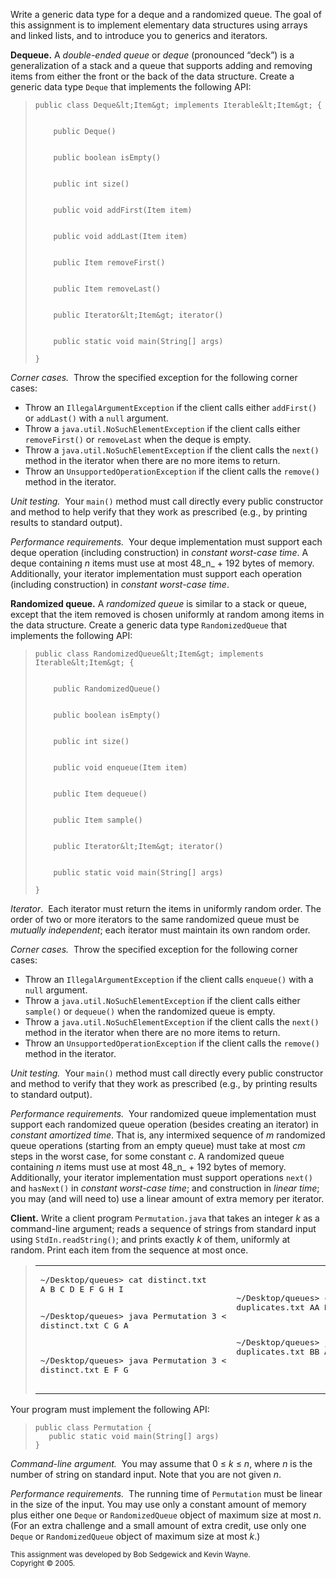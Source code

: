 Write a generic data type for a deque and a randomized queue. The goal of this assignment is to implement elementary data structures using arrays and linked lists, and to introduce you to generics and iterators.

**Dequeue.** A _double-ended queue_ or _deque_ (pronounced “deck”) is a generalization of a stack and a queue that supports adding and removing items from either the front or the back of the data structure. Create a generic data type `Deque` that implements the following API:

> ```
> public class Deque&lt;Item&gt; implements Iterable&lt;Item&gt; {
> 
>     
>     public Deque()
> 
>     
>     public boolean isEmpty()
> 
>     
>     public int size()
> 
>     
>     public void addFirst(Item item)
> 
>     
>     public void addLast(Item item)
> 
>     
>     public Item removeFirst()
> 
>     
>     public Item removeLast()
> 
>     
>     public Iterator&lt;Item&gt; iterator()
> 
>     
>     public static void main(String[] args)
> 
> }
> ```

_Corner cases._  Throw the specified exception for the following corner cases:

-   Throw an `IllegalArgumentException` if the client calls either `addFirst()` or `addLast()` with a `null` argument.
-   Throw a `java.util.NoSuchElementException` if the client calls either `removeFirst()` or `removeLast` when the deque is empty.
-   Throw a `java.util.NoSuchElementException` if the client calls the `next()` method in the iterator when there are no more items to return.
-   Throw an `UnsupportedOperationException` if the client calls the `remove()` method in the iterator.

_Unit testing._  Your `main()` method must call directly every public constructor and method to help verify that they work as prescribed (e.g., by printing results to standard output).

_Performance requirements._  Your deque implementation must support each deque operation (including construction) in _constant worst-case time_. A deque containing _n_ items must use at most 48_n_ + 192 bytes of memory. Additionally, your iterator implementation must support each operation (including construction) in _constant worst-case time_.

**Randomized queue.** A _randomized queue_ is similar to a stack or queue, except that the item removed is chosen uniformly at random among items in the data structure. Create a generic data type `RandomizedQueue` that implements the following API:

> ```
> public class RandomizedQueue&lt;Item&gt; implements Iterable&lt;Item&gt; {
> 
>     
>     public RandomizedQueue()
> 
>     
>     public boolean isEmpty()
> 
>     
>     public int size()
> 
>     
>     public void enqueue(Item item)
> 
>     
>     public Item dequeue()
> 
>     
>     public Item sample()
> 
>     
>     public Iterator&lt;Item&gt; iterator()
> 
>     
>     public static void main(String[] args)
> 
> }
> ```

_Iterator_.  Each iterator must return the items in uniformly random order. The order of two or more iterators to the same randomized queue must be _mutually independent_; each iterator must maintain its own random order.

_Corner cases._  Throw the specified exception for the following corner cases:

-   Throw an `IllegalArgumentException` if the client calls `enqueue()` with a `null` argument.
-   Throw a `java.util.NoSuchElementException` if the client calls either `sample()` or `dequeue()` when the randomized queue is empty.
-   Throw a `java.util.NoSuchElementException` if the client calls the `next()` method in the iterator when there are no more items to return.
-   Throw an `UnsupportedOperationException` if the client calls the `remove()` method in the iterator.

_Unit testing._  Your `main()` method must call directly every public constructor and method to verify that they work as prescribed (e.g., by printing results to standard output).

_Performance requirements._  Your randomized queue implementation must support each randomized queue operation (besides creating an iterator) in _constant amortized time_. That is, any intermixed sequence of _m_ randomized queue operations (starting from an empty queue) must take at most _cm_ steps in the worst case, for some constant _c_. A randomized queue containing _n_ items must use at most 48_n_ + 192 bytes of memory. Additionally, your iterator implementation must support operations `next()` and `hasNext()` in _constant worst-case time_; and construction in _linear time_; you may (and will need to) use a linear amount of extra memory per iterator.

**Client.** Write a client program `Permutation.java` that takes an integer _k_ as a command-line argument; reads a sequence of strings from standard input using `StdIn.readString()`; and prints exactly _k_ of them, uniformly at random. Print each item from the sequence at most once.

> <table><tbody><tr><td><pre><span>~/Desktop/queues&gt;</span> <span>cat distinct.txt</span>
> A B C D E F G H I
> 
> <span>~/Desktop/queues&gt;</span> <span>java Permutation 3 &lt; distinct.txt</span>
> C
> G
> A
> 
> <span>~/Desktop/queues&gt;</span> <span>java Permutation 3 &lt; distinct.txt</span>
> E
> F
> G
> </pre></td><td><pre><span>~/Desktop/queues&gt;</span> <span>cat duplicates.txt</span>
> AA BB BB BB BB BB CC CC
> 
> <span>~/Desktop/queues&gt;</span> <span>java Permutation 8 &lt; duplicates.txt</span>
> BB
> AA
> BB
> CC
> BB
> BB
> CC
> BB
> </pre></td></tr></tbody></table>

Your program must implement the following API:

> ```
> public class Permutation {
>    public static void main(String[] args)
> }
> ```

_Command-line argument._  You may assume that 0 ≤ _k_ ≤ _n_, where _n_ is the number of string on standard input. Note that you are not given _n_.

_Performance requirements._  The running time of `Permutation` must be linear in the size of the input. You may use only a constant amount of memory plus either one `Deque` or `RandomizedQueue` object of maximum size at most _n_. (For an extra challenge and a small amount of extra credit, use only one `Deque` or `RandomizedQueue` object of maximum size at most _k_.)

<small>This assignment was developed by Bob Sedgewick and Kevin Wayne.<br>Copyright © 2005.</small>
